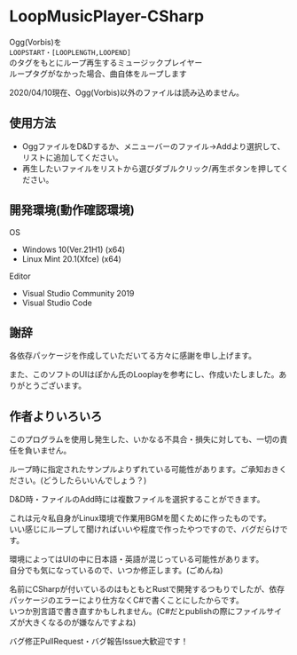 # LoopMusicPlayer-CSharp
Ogg(Vorbis)を  
``LOOPSTART・[LOOPLENGTH,LOOPEND]``  
のタグをもとにループ再生するミュージックプレイヤー  
ループタグがなかった場合、曲自体をループします

2020/04/10現在、Ogg(Vorbis)以外のファイルは読み込めません。

## 使用方法
* OggファイルをD&Dするか、メニューバーのファイル→Addより選択して、リストに追加してください。
* 再生したいファイルをリストから選びダブルクリック/再生ボタンを押してください。

## 開発環境(動作確認環境)
OS
* Windows 10(Ver.21H1) (x64)  
* Linux Mint 20.1(Xfce) (x64)

Editor
* Visual Studio Community 2019  
* Visual Studio Code

## 謝辞
各依存パッケージを作成していただいてる方々に感謝を申し上げます。

また、このソフトのUIはぽかん氏のLooplayを参考にし、作成いたしました。ありがとうございます。

## 作者よりいろいろ
このプログラムを使用し発生した、いかなる不具合・損失に対しても、一切の責任を負いません。

ループ時に指定されたサンプルよりずれている可能性があります。ご承知おきください。(どうしたらいいんでしょう？)

D&D時・ファイルのAdd時には複数ファイルを選択することができます。

これは元々私自身がLinux環境で作業用BGMを聞くために作ったものです。  
いい感じにループして聞ければいいや程度で作ったやつですので、バグだらけです。

環境によってはUIの中に日本語・英語が混じっている可能性があります。  
自分でも気になっているので、いつか修正します。(ごめんね)

名前にCSharpが付いているのはもともとRustで開発するつもりでしたが、依存パッケージのエラーにより仕方なくC#で書くことにしたからです。  
いつか別言語で書き直すかもしれません。(C#だとpublishの際にファイルサイズが大きくなるのが嫌なんですよね)

バグ修正PullRequest・バグ報告Issue大歓迎です！

